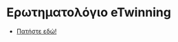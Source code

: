 # Ερωτηματολόγιο eTwinning


* [Πατήστε εδώ!]([https://forms.gle/eMU9jpAvvnyk62ao8](http://2dim-korop.att.sch.gr/)http://2dim-korop.att.sch.gr/)
